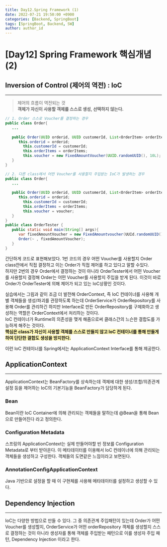 ```yaml
---
title: Day12.Spring Framework (1)
date: 2022-07-21 19:50:00 +0900
categories: [Backend, SpringBoot]
tags: [SpringBoot, Backend, SW] 
author: author_id 
---
```


# [Day12] Spring Framework 핵심개념 (2)

## Inversion of Control (제어의 역전) : IoC
---

> 제어의 흐름이 역전되는 것  
**객체가 자신이 사용할 객체를 스스로 생성, 선택하지 않는다.**

```java
// 1. Order 스스로 Voucher를 결정하는 경우
public class Order{
   ...
   
   public Order(UUID orderid, UUID customerId, List<OrderItem> orderItems){
      this.orderid = orderid;
        this.customerId = customerId;
        this.orderItems = orderItems;
        this.voucher = new FixedAmountVoucher(UUID.randomUUID(), 10L);
   }
}

// 2. 다른 class에서 어떤 Voucher를 사용할지 주입받는 IoC가 발생하는 경우
public class Order{
   ...
   
   public Order(UUID orderid, UUID customerId, List<OrderItem> orderItems, Voucher voucher){
      this.orderid = orderid;
        this.customerId = customerId;
        this.orderItems = orderItems;
        this.voucher = voucher;
   }
}
public class OrderTester {
   public static void main(String[] args){
      var fixedAmountVoucher = new FixedAmountvoucher(UUId.randomUUID(), 10L);
      Order(~ , fixedAmountVoucher);
   }
}
```

간단하게 코드로 표현해보았다.
1번 코드의 경우 어떤 Voucher를 사용할지 Order class안에서 직접 결정하고 이는 Order가 직접 제어를 하고 있다고 말할 수있다.  
하지만 2번의 경우 Order에서 결정하는 것이 아니라 OrderTester에서 어떤 Voucher를 사용할지 결정해 Order는 어떤 Voucher를 사용할지 주입을 받게 된다. 이것이 바로  Order가 OrderTester에 의해 제어가 되고 있는 IoC상황인 것이다.
<br>

실습에서는 그림과 같이 조금 더 발전해 OrderContext, 즉 IoC 컨테이너를 사용해 개별 객체들을 생성/파괴를 관장하도록 하는데 OrderService가 OrderRepository를 사용해 Order를 관리하긴 하지만 Interface로 만든 OrderRepository를 구체화하고 생성하는 역할은 OrderContext에서 처리하는 것이다.  
IoC 컨테이너가 Runtime의 의존성을 맺게 해줌으로써 클래스간의 느슨한 결합도를 가능하게 해주는 것이다.    
**<span style = "background-color: #fff5b1">핵심은 class가 자신이 사용할 객체를 스스로 만들지 않고 IoC 컨테이너를 통해 만들게 하여 단단한 결합도 생성을 방지한다.</span>**
<br>

이런 IoC 컨테이너를 Spring에서는 ApplicationContext Interface를 통해 제공한다.
## ApplicationContext
---
ApplicationContext는 BeanFactory를 상속하는데 객체에 대한 생성/조합/의존관계설정 등을 제어하는 IoC의 기본기능을 BeanFactory가 담당하게 된다.

### Bean

Bean이란 IoC Container에 의해 관리되는 객체들을 말하는데 @Bean을 통해 Bean으로 만들어진다 라고 정의한다.

### Configuration Metadata

스프링의 ApplicationContext는 실제 만들어야할 빈 정보를 Configuration Metadata로 부터 받아온다. 이 메타데이터를 이용해서 IoC 컨테이너에 의해 관리되는 객체들을 생성하고 구성한다. 객체들의 도면같은 느낌이라고 보면된다.

### AnnotationConfigApplicationContext

Java 기반으로 설정을 할 때 이 구현체를 사용해 메타데이터를 설정하고 생성할 수 있다.

## Dependency Injection
---

IoC는 다양한 방법으로 만들 수 있다. 그 중 의존관계 주입패턴이 있는데 Order가 어떤 Voucher를 생성할지, OrderService가 어떤 orderRepository 객체를 생성할지 스스로 결정하는 것이 아니라 생성자를 통해 객체를 주입받는 패턴으로 이를 생성자 주입 패턴, Dependency Injection 이라고 한다.

